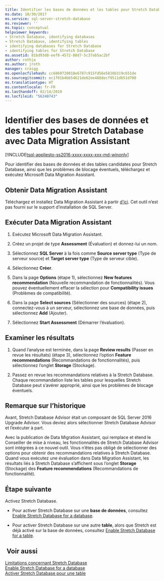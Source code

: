 ```yaml
---
title: Identifier les bases de données et les tables pour Stretch Database | Microsoft Docs
ms.date: 10/30/2017
ms.service: sql-server-stretch-database
ms.reviewer: ''
ms.topic: conceptual
helpviewer_keywords:
- Stretch Database, identifying databases
- Stretch Database, identifying tables
- identifying databases for Stretch Database
- identifying tables for Stretch Database
ms.assetid: 81bd93d8-eef8-4572-88d7-5c37ab5ac2bf
author: rothja
ms.author: jroth
manager: craigg
ms.openlocfilehash: cc6869720018e6787c915fd56e5810b319c651de
ms.sourcegitcommit: ec1f01b4bb54621de62ee488decf9511d651d700
ms.translationtype: HT
ms.contentlocale: fr-FR
ms.lasthandoff: 02/14/2019
ms.locfileid: "56240743"
---
```

# <a name="identify-databases-and-tables-for-stretch-database-with-data-migration-assistant"></a>Identifier des bases de données et des tables pour Stretch Database avec Data Migration Assistant
[!INCLUDE[tsql-appliesto-ss2016-xxxx-xxxx-xxx-md-winonly](../../includes/tsql-appliesto-ss2016-xxxx-xxxx-xxx-md-winonly.md)]


  Pour identifier des bases de données et des tables candidates pour Stretch Database, ainsi que les problèmes de blocage éventuels, téléchargez et exécutez Microsoft Data Migration Assistant.
  
## <a name="get-data-migration-assistant"></a>Obtenir Data Migration Assistant
 Téléchargez et installez Data Migration Assistant à partir [d’ici](https://www.microsoft.com/download/details.aspx?id=53595). Cet outil n’est pas fourni sur le support d’installation de SQL Server.  
  
## <a name="run-data-migration-assistant"></a>Exécuter Data Migration Assistant  
  
1.  Exécutez Microsoft Data Migration Assistant.  

2.  Créez un projet de type **Assessment** (Évaluation) et donnez-lui un nom.

3.  Sélectionnez **SQL Server** à la fois comme **Source server type** (Type de serveur source) et **Target server type** (Type de serveur cible).

4.  Sélectionnez **Créer**. 

5. Dans la page **Options** (étape 1), sélectionnez **New features recommendation** (Nouvelle recommandation de fonctionnalités). Vous pouvez éventuellement effacer la sélection pour **Compatibility issues** (Problèmes de compatibilité).

6.  Dans la page **Select sources** (Sélectionner des sources) (étape 2), connectez-vous à un serveur, sélectionnez une base de données, puis sélectionnez **Add** (Ajouter).

7.  Sélectionnez **Start Assessment** (Démarrer l’évaluation).

## <a name="review-the-results"></a>Examiner les résultats  
  
1.  Quand l’analyse est terminée, dans la page **Review results** (Passer en revue les résultats) (étape 3), sélectionnez l’option **Feature recommendations** (Recommandations de fonctionnalités), puis sélectionnez l’onglet **Storage** (Stockage).

2.  Passez en revue les recommandations relatives à la Stretch Database. Chaque recommandation liste les tables pour lesquelles Stretch Database peut s’avérer approprié, ainsi que les problèmes de blocage éventuels.

## <a name="historical-note"></a>Remarque sur l’historique
Avant, Stretch Database Advisor était un composant de SQL Server 2016 Upgrade Advisor. Vous deviez alors sélectionner Stretch Database Advisor et l’exécuter à part.

Avec la publication de Data Migration Assistant, qui remplace et étend le Conseiller de mise à niveau, les fonctionnalités de Stretch Database Advisor sont intégrées à ce nouvel outil. Vous n’êtes pas obligé de sélectionner des options pour obtenir des recommandations relatives à Stretch Database. Quand vous exécutez une évaluation dans Data Migration Assistant, les résultats liés à Stretch Database s’affichent sous l’onglet **Storage** (Stockage) des **Feature recommendations** (Recommandations de fonctionnalité).
  
## <a name="next-step"></a>Étape suivante  
 Activez Stretch Database.  
  
-   Pour activer Stretch Database sur une **base de données**, consultez [Enable Stretch Database for a database](../../sql-server/stretch-database/enable-stretch-database-for-a-database.md).  
  
-   Pour activer Stretch Database sur une autre **table**, alors que Stretch est déjà activé sur la base de données, consultez [Enable Stretch Database for a table](../../sql-server/stretch-database/enable-stretch-database-for-a-table.md). 
  
## <a name="see-also"></a> Voir aussi  
 [Limitations concernant Stretch Database](../../sql-server/stretch-database/limitations-for-stretch-database.md)   
 [Enable Stretch Database for a database](../../sql-server/stretch-database/enable-stretch-database-for-a-database.md)   
 [Activer Stretch Database pour une table](../../sql-server/stretch-database/enable-stretch-database-for-a-table.md)  
  
  
